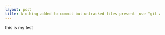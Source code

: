 ```yaml
---
layout: post
title: A othing added to commit but untracked files present (use "git add" to track) .
---
```


this is my test